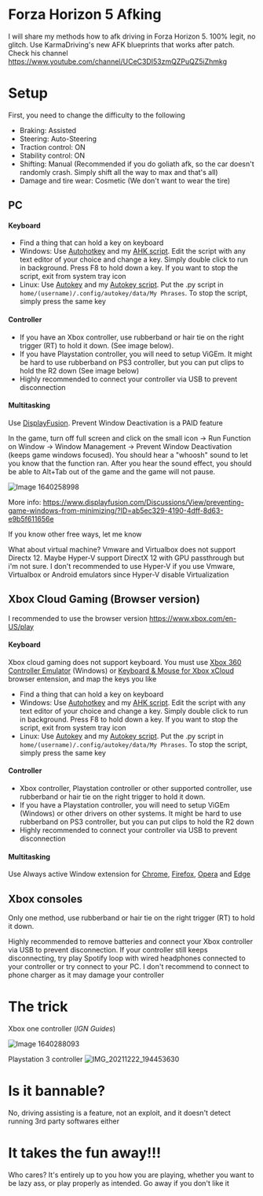# Forza Horizon 5 Afking

I will share my methods how to afk driving in Forza Horizon 5. 100% legit, no glitch. Use KarmaDriving's new AFK blueprints that works after patch. Check his channel https://www.youtube.com/channel/UCeC3DI53zmQZPuQZ5iZhmkg

# Setup

First, you need to change the difficulty to the following

- Braking: Assisted
- Steering: Auto-Steering
- Traction control: ON
- Stability control: ON
- Shifting: Manual (Recommended if you do goliath afk, so the car doesn't randomly crash. Simply shift all the way to max and that's all)
- Damage and tire wear: Cosmetic (We don't want to wear the tire)

## PC

#### Keyboard
- Find a thing that can hold a key on keyboard
- Windows: Use [Autohotkey](https://www.autohotkey.com/) and my [AHK script](https://github.com/AndnixSH/Forza-Horizon-5-AFK-Driving/releases). Edit the script with any text editor of your choice and change a key. Simply double click to run in background. Press F8 to hold down a key. If you want to stop the script, exit from system tray icon
- Linux: Use [Autokey](https://github.com/autokey/autokey) and my [Autokey script](https://github.com/AndnixSH/Forza-Horizon-5-AFK-Driving/releases). Put the .py script in `home/(username)/.config/autokey/data/My Phrases`. To stop the script, simply press the same key

#### Controller
- If you have an Xbox controller, use rubberband or hair tie on the right trigger (RT) to hold it down. (See image below). 
- If you have Playstation controller, you will need to setup ViGEm. It might be hard to use rubberband on PS3 controller, but you can put clips to hold the R2 down (See image below)
- Highly recommended to connect your controller via USB to prevent disconnection

#### Multitasking
Use [DisplayFusion](https://www.displayfusion.com/). Prevent Window Deactivation is a PAID feature

In the game, turn off full screen and click on the small icon -> Run Function on Window -> Window Management -> Prevent Window Deactivation (keeps game windows focused). You should hear a "whoosh" sound to let you know that the function ran. After you hear the sound effect, you should be able to Alt+Tab out of the game and the game will not pause.

![Image 1640258998](https://user-images.githubusercontent.com/40742924/147269999-62888ba9-48be-4d5d-a299-ab9b2ae968be.png)

More info: https://www.displayfusion.com/Discussions/View/preventing-game-windows-from-minimizing/?ID=ab5ec329-4190-4dff-8d63-e9b5f611656e

If you know other free ways, let me know

What about virtual machine? Vmware and Virtualbox does not support Directx 12. Maybe Hyper-V support DirectX 12 with GPU passthrough but i'm not sure. I don't recommended to use Hyper-V if you use Vmware, Virtualbox or Android emulators since Hyper-V disable Virtualization

## Xbox Cloud Gaming (Browser version)
I recommended to use the browser version https://www.xbox.com/en-US/play

#### Keyboard
Xbox cloud gaming does not support keyboard. You must use [Xbox 360 Controller Emulator](https://www.x360ce.com/) (Windows) or [Keyboard & Mouse for Xbox xCloud](https://idolize.github.io/xcloud-keyboard-mouse/) browser entension, and map the keys you like 

- Find a thing that can hold a key on keyboard
- Windows: Use [Autohotkey](https://www.autohotkey.com/) and my [AHK script](https://github.com/AndnixSH/Forza-Horizon-5-AFK-Driving/releases). Edit the script with any text editor of your choice and change a key. Simply double click to run in background. Press F8 to hold down a key. If you want to stop the script, exit from system tray icon
- Linux: Use [Autokey](https://github.com/autokey/autokey) and my [Autokey script](https://github.com/AndnixSH/Forza-Horizon-5-AFK-Driving/releases). Put the .py script in `home/(username)/.config/autokey/data/My Phrases`. To stop the script, simply press the same key

#### Controller
- Xbox controller, Playstation controller or other supported controller, use rubberband or hair tie on the right trigger to hold it down. 
- If you have a Playstation controller, you will need to setup ViGEm (Windows) or other drivers on other systems. It might be hard to use rubberband on PS3 controller, but you can put clips to hold the R2 down
- Highly recommended to connect your controller via USB to prevent disconnection

#### Multitasking
Use Always active Window extension for [Chrome](https://chrome.google.com/webstore/detail/always-active-window-alwa/ehllkhjndgnlokhomdlhgbineffifcbj?hl=en), [Firefox](https://addons.mozilla.org/en-US/firefox/addon/always-visible/), [Opera](https://addons.opera.com/extensions/details/always-active-window-always-visible/) and [Edge](https://microsoftedge.microsoft.com/addons/detail/mpappcpgjachepaibhgpbnhhmneojmkc)

## Xbox consoles
Only one method, use rubberband or hair tie on the right trigger (RT) to hold it down. 

Highly recommended to remove batteries and connect your Xbox controller via USB to prevent disconnection. If your controller still keeps disconnecting, try play Spotify loop with wired headphones connected to your controller or try connect to your PC. I don't recommend to connect to phone charger as it may damage your controller

# The trick
Xbox one controller
(_IGN Guides_)

![Image 1640288093](https://user-images.githubusercontent.com/40742924/147286398-fade12c7-0c89-4916-bd59-0a8b0d1de051.png)

Playstation 3 controller
![IMG_20211222_194453630](https://user-images.githubusercontent.com/40742924/147286443-a33572bb-c0b0-4484-b658-65061c6641b7.jpg)

# Is it bannable?

No, driving assisting is a feature, not an exploit, and it doesn't detect running 3rd party softwares either

# It takes the fun away!!!

Who cares? It's entirely up to you how you are playing, whether you want to be lazy ass, or play properly as intended. Go away if you don't like it
